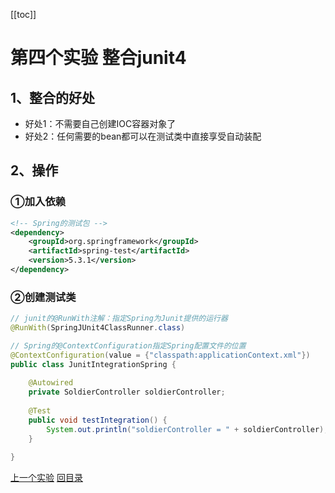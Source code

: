 [[toc]]

# 第四个实验 整合junit4

## 1、整合的好处

- 好处1：不需要自己创建IOC容器对象了
- 好处2：任何需要的bean都可以在测试类中直接享受自动装配



## 2、操作

### ①加入依赖

```xml
<!-- Spring的测试包 -->
<dependency>
    <groupId>org.springframework</groupId>
    <artifactId>spring-test</artifactId>
    <version>5.3.1</version>
</dependency>
```



### ②创建测试类

```java
// junit的@RunWith注解：指定Spring为Junit提供的运行器
@RunWith(SpringJUnit4ClassRunner.class)

// Spring的@ContextConfiguration指定Spring配置文件的位置
@ContextConfiguration(value = {"classpath:applicationContext.xml"})
public class JunitIntegrationSpring {
    
    @Autowired
    private SoldierController soldierController;
    
    @Test
    public void testIntegration() {
        System.out.println("soldierController = " + soldierController);
    }
    
}
```



[上一个实验](experiment03.html) [回目录](../verse04.html)